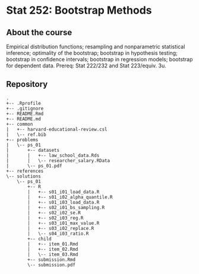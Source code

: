 Stat 252: Bootstrap Methods
================

## About the course

Empirical distribution functions; resampling and nonparametric
statistical inference; optimality of the bootstrap; bootstrap in
hypothesis testing; bootstrap in confidence intervals; bootstrap in
regression models; bootstrap for dependent data. Prereq: Stat 222/232
and Stat 223/equiv. 3u.

## Repository

    .
    +-- .Rprofile
    +-- .gitignore
    +-- README.Rmd
    +-- README.md
    +-- common
    |   +-- harvard-educational-review.csl
    |   \-- ref.bib
    +-- problems
    |   \-- ps_01
    |       +-- datasets
    |       |   +-- law_school_data.Rds
    |       |   \-- researcher_salary.RData
    |       \-- ps_01.pdf
    +-- references
    \-- solutions
        \-- ps_01
            +-- R
            |   +-- s01_i01_load_data.R
            |   +-- s01_i02_alpha_quantile.R
            |   +-- s01_i03_load_data.R
            |   +-- s02_i01_bs_sampling.R
            |   +-- s02_i02_se.R
            |   +-- s02_i03_reg.R
            |   +-- s03_i01_max_value.R
            |   +-- s03_i02_replace.R
            |   \-- s04_i03_ratio.R
            +-- child
            |   +-- item_01.Rmd
            |   +-- item_02.Rmd
            |   \-- item_03.Rmd
            +-- submission.Rmd
            \-- submission.pdf
